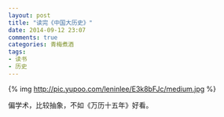 ```yaml
---
layout: post
title: "读完《中国大历史》"
date: 2014-09-12 23:07
comments: true
categories: 青梅煮酒
tags:
- 读书
- 历史
---
```


{% img http://pic.yupoo.com/leninlee/E3k8bFJc/medium.jpg %}

偏学术，比较抽象，不如《万历十五年》好看。
